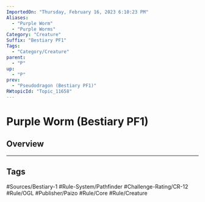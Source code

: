 ```yaml
---
ImportedOn: "Thursday, February 16, 2023 6:10:23 PM"
Aliases:
  - "Purple Worm"
  - "Purple Worms"
Category: "Creature"
Suffix: "Bestiary PF1"
Tags:
  - "Category/Creature"
parent:
  - "P"
up:
  - "P"
prev:
  - "Pseudodragon (Bestiary PF1)"
RWtopicId: "Topic_11658"
---
```

# Purple Worm (Bestiary PF1)
## Overview

---
## Tags
#Sources/Bestiary-1 #Rule-System/Pathfinder #Challenge-Rating/CR-12 #Rule/OGL #Publisher/Paizo #Rule/Core #Rule/Creature

